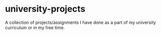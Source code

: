 # university-projects
A collection of projects/assignments I have done as a part of my university curriculum or in my free time.
